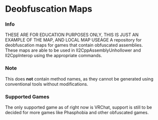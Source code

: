 # Deobfuscation Maps

### Info
THESE ARE FOR EDUCATION PURPOSES ONLY, THIS IS JUST AN EXAMPLE OF THE MAP, AND LOCAL MAP USEAGE
A repository for deobfuscation maps for games that contain obfuscated assemblies.\
These maps are able to be used in Il2CppAssemblyUnhollower and Il2CppInterop using the appropriate commands.

### Note
This does **not** contain method names, as they cannot be generated using conventional tools without modifications.

### Supported Games
The only supported game as of right now is VRChat, support is still to be decided for more games like Phasphobia and other obfuscated games.

